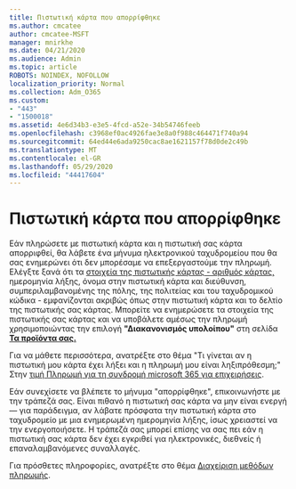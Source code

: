 ```yaml
---
title: Πιστωτική κάρτα που απορρίφθηκε
ms.author: cmcatee
author: cmcatee-MSFT
manager: mnirkhe
ms.date: 04/21/2020
ms.audience: Admin
ms.topic: article
ROBOTS: NOINDEX, NOFOLLOW
localization_priority: Normal
ms.collection: Adm_O365
ms.custom:
- "443"
- "1500018"
ms.assetid: 4e6d34b3-e3e5-4fcd-a52e-34b54746feeb
ms.openlocfilehash: c3968ef0ac4926fae3e8a0f988c464471f740a94
ms.sourcegitcommit: 64ed44e6ada9250cac8ae1621157f78d0de2c49b
ms.translationtype: MT
ms.contentlocale: el-GR
ms.lasthandoff: 05/29/2020
ms.locfileid: "44417604"
---
```

# <a name="declined-credit-card"></a>Πιστωτική κάρτα που απορρίφθηκε

Εάν πληρώσετε με πιστωτική κάρτα και η πιστωτική σας κάρτα απορριφθεί, θα λάβετε ένα μήνυμα ηλεκτρονικού ταχυδρομείου που θα σας ενημερώνει ότι δεν μπορέσαμε να επεξεργαστούμε την πληρωμή. Ελέγξτε ξανά ότι τα [στοιχεία της πιστωτικής κάρτας - αριθμός κάρτας,](https://go.microsoft.com/fwlink/p/?linkid=842054) ημερομηνία λήξης, όνομα στην πιστωτική κάρτα και διεύθυνση, συμπεριλαμβανομένης της πόλης, της πολιτείας και του ταχυδρομικού κώδικα - εμφανίζονται ακριβώς όπως στην πιστωτική κάρτα και το δελτίο της πιστωτικής σας κάρτας. Μπορείτε να ενημερώσετε τα στοιχεία της πιστωτικής σας κάρτας και να υποβάλετε αμέσως την πληρωμή χρησιμοποιώντας την επιλογή **"Διακανονισμός υπολοίπου"** στη σελίδα **[Τα προϊόντα σας.](https://go.microsoft.com/fwlink/p/?linkid=842054)** 

Για να μάθετε περισσότερα, ανατρέξτε στο θέμα "Τι γίνεται αν η πιστωτική μου κάρτα έχει λήξει και η πληρωμή μου είναι ληξιπρόθεσμη;" Στην [τιμή Πληρωμή για τη συνδρομή microsoft 365 για επιχειρήσεις](https://docs.microsoft.com/office365/admin/subscriptions-and-billing/pay-for-your-subscription#what-if-my-credit-card-was-declined-and-my-payment-is-past-due).
  
Εάν συνεχίσετε να βλέπετε το μήνυμα "απορρίφθηκε", επικοινωνήστε με την τράπεζά σας. Είναι πιθανό η πιστωτική σας κάρτα να μην είναι ενεργή— για παράδειγμα, αν λάβατε πρόσφατα την πιστωτική κάρτα στο ταχυδρομείο με μια ενημερωμένη ημερομηνία λήξης, ίσως χρειαστεί να την ενεργοποιήσετε. Η τράπεζά σας μπορεί επίσης να σας πει εάν η πιστωτική σας κάρτα δεν έχει εγκριθεί για ηλεκτρονικές, διεθνείς ή επαναλαμβανόμενες συναλλαγές.
  
Για πρόσθετες πληροφορίες, ανατρέξτε στο θέμα [Διαχείριση μεθόδων πληρωμής](https://docs.microsoft.com/microsoft-365/commerce/billing-and-payments/manage-payment-methods).